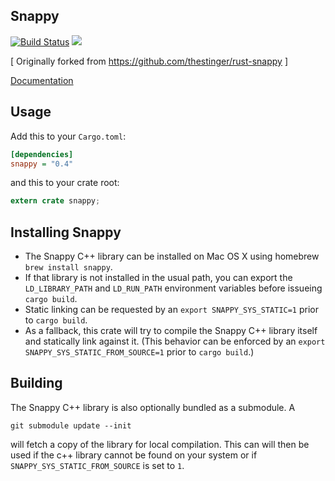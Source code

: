 Snappy
------

[![Build Status](https://travis-ci.org/JeffBelgum/rust-snappy.svg?branch=master)](https://travis-ci.org/JeffBelgum/rust-snappy) [![](http://meritbadge.herokuapp.com/snappy)](https://crates.io/crates/snappy)

[ Originally forked from https://github.com/thestinger/rust-snappy ]

[Documentation](https://docs.rs/snappy/)

Usage
-----

Add this to your `Cargo.toml`:

```ini
[dependencies]
snappy = "0.4"
```

and this to your crate root:

```rust
extern crate snappy;
```

Installing Snappy
-----------------

* The Snappy C++ library can be installed on Mac OS X using homebrew
  ```brew install snappy```.
* If that library is not installed in the usual path, you can export
  the `LD_LIBRARY_PATH` and `LD_RUN_PATH` environment variables before
  issueing `cargo build`.
* Static linking can be requested by an `export SNAPPY_SYS_STATIC=1` prior
  to `cargo build`.
* As a fallback, this crate will try to compile the Snappy C++ library
  itself and statically link against it.  (This behavior can be
  enforced by an `export SNAPPY_SYS_STATIC_FROM_SOURCE=1` prior to
  `cargo build`.)

Building
--------

The Snappy C++ library is also optionally bundled as a submodule. A

```
git submodule update --init
```

will fetch a copy of the library for local compilation. This can will
then be used if the c++ library cannot be found on your system or
if `SNAPPY_SYS_STATIC_FROM_SOURCE` is set to `1`.
